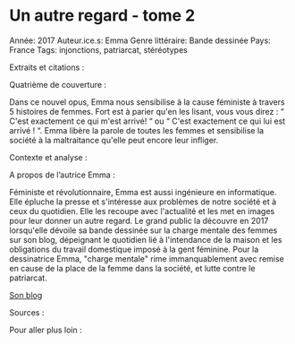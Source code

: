 # Un autre regard - tome 2

Année: 2017
Auteur.ice.s: Emma
Genre littéraire: Bande dessinée
Pays: France
Tags: injonctions, patriarcat, stéréotypes

Extraits et citations : 

Quatrième de couverture : 

Dans ce nouvel opus, Emma nous sensibilise à la cause féministe à travers 5 histoires de femmes. Fort est à parier qu'en les lisant, vous vous direz : “ C'est exactement ce qui m'est arrivé! “ ou “ C'est exactement ce qui lui est arrivé ! “. Emma libère la parole de toutes les femmes et sensibilise la société à la maltraitance qu'elle peut encore leur infliger.

Contexte et analyse : 

A propos de l’autrice Emma : 

Féministe et révolutionnaire, Emma est aussi ingénieure en informatique. Elle épluche la presse et s'intéresse aux problèmes de notre société et à ceux du quotidien. Elle les recoupe avec l'actualité et les met en images pour leur donner un autre regard. Le grand public la découvre en 2017 lorsqu'elle dévoile sa bande dessinée sur la charge mentale des femmes sur son blog, dépeignant le quotidien lié à l'intendance de la maison et les obligations du travail domestique imposé à la gent féminine. Pour la dessinatrice Emma, "charge mentale" rime immanquablement avec remise en cause de la place de la femme dans la société, et lutte contre le patriarcat.

[Son blog](https://emmaclit.com/) 

Sources : 

Pour aller plus loin :